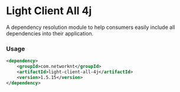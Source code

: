 # Light Client All 4j

A dependency resolution module to help consumers easily include all dependencies
into their application.

### Usage

```xml
<dependency>
    <groupId>com.networknt</groupId>
    <artifactId>light-client-all-4j</artifactId>
    <version>1.5.15</version>
</dependency>
```

